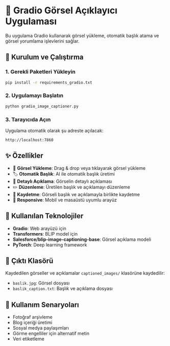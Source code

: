 # 🤖 Gradio Görsel Açıklayıcı Uygulaması

Bu uygulama Gradio kullanarak görsel yükleme, otomatik başlık atama ve görsel yorumlama işlevlerini sağlar.

## 🚀 Kurulum ve Çalıştırma

### 1. Gerekli Paketleri Yükleyin
```bash
pip install -r requirements_gradio.txt
```

### 2. Uygulamayı Başlatın
```bash
python gradio_image_captioner.py
```

### 3. Tarayıcıda Açın
Uygulama otomatik olarak şu adreste açılacak:
```
http://localhost:7860
```

## ✨ Özellikler

- 📸 **Görsel Yükleme**: Drag & drop veya tıklayarak görsel yükleme
- 🏷️ **Otomatik Başlık**: AI ile otomatik başlık üretimi
- 📝 **Detaylı Açıklama**: Görselin detaylı açıklaması
- ✏️ **Düzenleme**: Üretilen başlık ve açıklamayı düzenleme
- 💾 **Kaydetme**: Görseli başlık ve açıklamayla birlikte kaydetme
- 📱 **Responsive**: Mobil ve masaüstü uyumlu arayüz

## 🔧 Kullanılan Teknolojiler

- **Gradio**: Web arayüzü için
- **Transformers**: BLIP model için
- **Salesforce/blip-image-captioning-base**: Görsel açıklama modeli
- **PyTorch**: Deep learning framework

## 📁 Çıktı Klasörü

Kaydedilen görseller ve açıklamalar `captioned_images/` klasörüne kaydedilir:
- `baslik.jpg`: Görsel dosyası
- `baslik_caption.txt`: Başlık ve açıklama dosyası

## 🎯 Kullanım Senaryoları

- Fotoğraf arşivleme
- Blog içeriği üretimi
- Sosyal medya paylaşımları
- Görme engelliler için alternatif metin
- Veri etiketleme